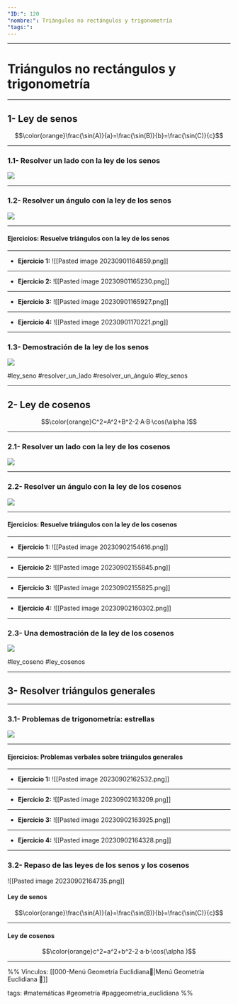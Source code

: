 ```yaml
---
"ID:": 120
"nombre:": Triángulos no rectángulos y trigonometría
"tags:":
---
```

___
# Triángulos no rectángulos y trigonometría
___
## 1- Ley de senos
$$\color{orange}\frac{\sin(A)}{a}=\frac{\sin(B)}{b}=\frac{\sin(C)}{c}$$
___
### 1.1- Resolver un lado con la ley de los senos
![](https://www.youtube.com/watch?v=8yNzIJmp-HU&t=337s)
___
### 1.2-  Resolver un ángulo con la ley de los senos
![](https://www.youtube.com/watch?v=2IF5nLi590Q&t=164s)
___
#### Ejercicios: Resuelve triángulos con la ley de los senos

___
- **Ejercicio 1:**
![[Pasted image 20230901164859.png]]

___
- **Ejercicio 2:**
![[Pasted image 20230901165230.png]]

___
- **Ejercicio 3:**
![[Pasted image 20230901165927.png]]

___
- **Ejercicio 4:**
![[Pasted image 20230901170221.png]]

___
### 1.3- Demostración de la ley de los senos
![](https://www.youtube.com/watch?v=nW8bzWk4foA&t=325s)


#ley_seno #resolver_un_lado #resolver_un_ángulo #ley_senos
___
## 2- Ley de cosenos

$$\color{orange}C^2=A^2+B^2-2·A·B·\cos(\alpha )$$

___
### 2.1- Resolver un lado con la ley de los cosenos
![](https://www.youtube.com/watch?v=QUoBji5DROg&t=1s)
___
### 2.2- Resolver un ángulo con la ley de los cosenos
![](https://www.youtube.com/watch?v=SMOu7O7vTAo&t=394s)
___
#### Ejercicios: Resuelve triángulos con la ley de los cosenos

___
- **Ejercicio 1:**
![[Pasted image 20230902154616.png]]

___
- **Ejercicio 2:**
![[Pasted image 20230902155845.png]]

___
- **Ejercicio 3:**
![[Pasted image 20230902155825.png]]


___
- **Ejercicio 4:**
![[Pasted image 20230902160302.png]]

___
### 2.3- Una demostración de la ley de los cosenos
![](https://www.youtube.com/watch?v=DlH5PRCe824&t=201s)


#ley_coseno #ley_cosenos 
___
## 3- Resolver triángulos generales
___
### 3.1- Problemas de trigonometría: estrellas
![](https://www.youtube.com/watch?v=ruc6ciz8ciI)
___
#### Ejercicios: Problemas verbales sobre triángulos generales

___
- **Ejercicio 1:**
![[Pasted image 20230902162532.png]]

___
- **Ejercicio 2:**
![[Pasted image 20230902163209.png]]

___
- **Ejercicio 3:**
![[Pasted image 20230902163925.png]]

___
- **Ejercicio 4:**
![[Pasted image 20230902164328.png]]

___
### 3.2- Repaso de las leyes de los senos y los cosenos

![[Pasted image 20230902164735.png]]

#### Ley de senos

$$\color{orange}\frac{\sin(A)}{a}=\frac{\sin(B)}{b}=\frac{\sin(C)}{c}$$
___
#### Ley de cosenos

$$\color{orange}c^2=a^2+b^2-2·a·b·\cos(\alpha )$$

___

%%
Vínculos:
[[000-Menú Geometría Euclidiana📃|Menú Geometría Euclidiana 📃]] 

tags:
#matemáticas #geometría  #paggeometria_euclidiana 
%%